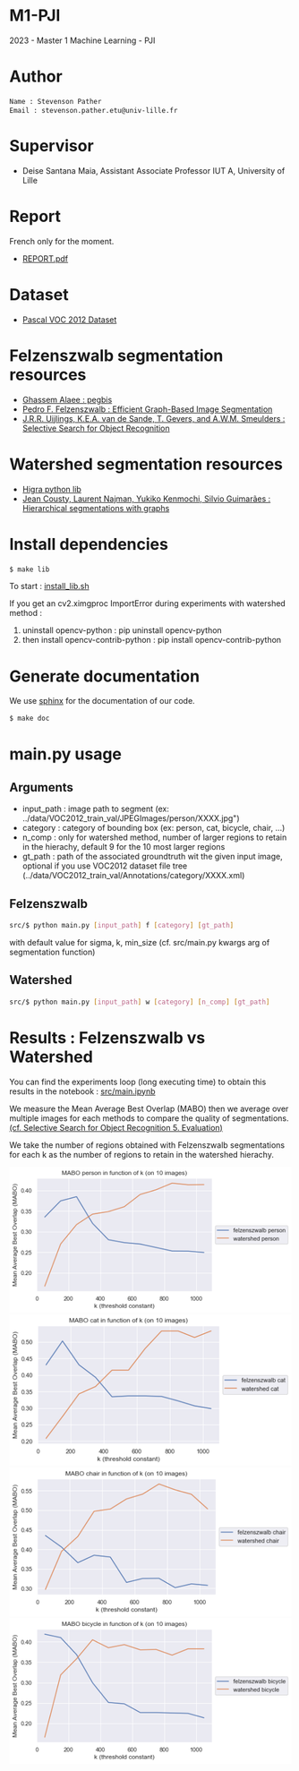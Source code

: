 # M1-PJI

2023 - Master 1 Machine Learning - PJI

# Author

```
Name : Stevenson Pather
Email : stevenson.pather.etu@univ-lille.fr
```
# Supervisor

* Deise Santana Maia, Assistant Associate Professor IUT A​, University of Lille

# Report

French only for the moment.

* [REPORT.pdf](./REPORT.pdf)

# Dataset

* [Pascal VOC 2012 Dataset](https://www.kaggle.com/datasets/gopalbhattrai/pascal-voc-2012-dataset)

# Felzenszwalb segmentation resources

* [Ghassem Alaee : pegbis](https://github.com/salaee/pegbis)
* [Pedro F. Felzenszwalb : Efficient Graph-Based Image Segmentation](https://cs.brown.edu/people/pfelzens/papers/seg-ijcv.pdf)
* [J.R.R. Uijlings, K.E.A. van de Sande, T. Gevers, and A.W.M. Smeulders : Selective Search for Object Recognition](http://www.huppelen.nl/publications/selectiveSearchDraft.pdf)

# Watershed segmentation resources

* [Higra python lib](https://higra.readthedocs.io/en/stable/notebooks.html)
* [Jean Cousty, Laurent Najman, Yukiko Kenmochi, Silvio Guimarães : Hierarchical segmentations with graphs](https://hal.science/hal-01344727/document)

# Install dependencies

```bash
$ make lib
```
To start : [install_lib.sh](./install_lib.sh)

If you get an cv2.ximgproc ImportError during experiments with watershed method :
 1. uninstall opencv-python : pip uninstall opencv-python
 2. then install opencv-contrib-python : pip install opencv-contrib-python

# Generate documentation

We use [sphinx](https://www.sphinx-doc.org/) for the documentation of our code.

```bash
$ make doc
```

# main.py usage

## Arguments

* input_path : image path to segment (ex: ../data/VOC2012_train_val/JPEGImages/person/XXXX.jpg")
* category   : category of bounding box (ex: person, cat, bicycle, chair, ...)
* n_comp     : only for watershed method, number of larger regions to retain in the hierachy, default 9 for the 10 most larger regions
* gt_path    : path of the associated groundtruth wit the given input image, optional if you use VOC2012 dataset file tree (../data/VOC2012_train_val/Annotations/category/XXXX.xml)

## Felzenszwalb

```bash
src/$ python main.py [input_path] f [category] [gt_path]
```

with default value for sigma, k, min_size (cf. src/main.py kwargs arg of segmentation function)

## Watershed

```bash
src/$ python main.py [input_path] w [category] [n_comp] [gt_path]
```

# Results :  Felzenszwalb vs Watershed

You can find the experiments loop (long executing time) to obtain this results in the notebook : [src/main.ipynb](./src/main.ipynb)

We measure the Mean Average Best Overlap (MABO) then we average over multiple images for each methods to compare the quality of segmentations. [(cf. Selective Search for Object Recognition 5. Evaluation)](http://www.huppelen.nl/publications/selectiveSearchDraft.pdf)

We take the number of regions obtained with Felzenszwalb segmentations for each k as the number of regions to retain in the watershed hierachy.

![MABO_person](./result/mabo_person.png)
![MABO_cat](./result/mabo_cat.png)
![MABO_chair](./result/mabo_chair.png)
![MABO_bicycle](./result/mabo_bicycle.png)